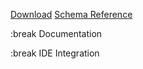 
[Download](/download)
[Schema Reference](/schema/latest/chalet-json)

:break
Documentation
[](/)
[](/getting-started)
[](/managing-dependencies)
[](/creating-targets)
[](/build-configurations)
[](/describing-the-distribution)
[](/command-usage)
[](/the-settings-file)
[](/further-reading)

:break
IDE Integration
[](/ides/visual-studio-code)


<!-- Other -->
<!-- [](/contact) -->

<!-- Dev  -->
<!-- [](/sandbox) -->
